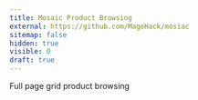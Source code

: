 ```yaml
---
title: Mosaic Product Browsing
external: https://github.com/MageHack/mosiac
sitemap: false
hidden: true
visible: 0
draft: true
---
```

Full page grid product browsing
